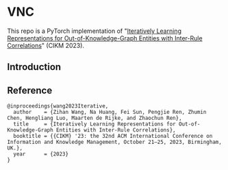 # VNC
This repo is a PyTorch implementation of "[Iteratively Learning Representations for Out-of-Knowledge-Graph Entities with Inter-Rule Correlations](https://arxiv.org/pdf/2305.10531.pdf)" (CIKM 2023).

## Introduction


## Reference
```
@inproceedings{wang2023Iterative,
  author    = {Zihan Wang, Na Huang, Fei Sun, Pengjie Ren, Zhumin Chen, Hengliang Luo, Maarten de Rijke, and Zhaochun Ren},
  title     = {Iteratively Learning Representations for Out-of-Knowledge-Graph Entities with Inter-Rule Correlations},
  booktitle = {{CIKM} '23: the 32nd ACM International Conference on Information and Knowledge Management, October 21–25, 2023, Birmingham, UK.},
  year      = {2023}
}
```


